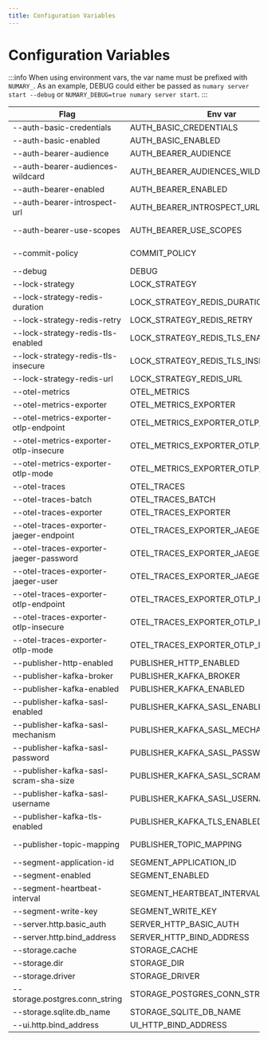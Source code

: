 ```yaml
---
title: Configuration Variables
---
```

# Configuration Variables

:::info
When using environment vars, the var name must be prefixed with `NUMARY_`. As an example, DEBUG could either be passed as `numary server start --debug` or `NUMARY_DEBUG=true numary server start`.
:::

 |Flag                                   |Env var                              |Default value                    |Description                                                                |
 |-                                      |-                                    |-                                |-                                                                          |
 |--auth-basic-credentials               |AUTH_BASIC_CREDENTIALS               |[]                               |HTTP basic auth credentials (<username>:<password>)                        |
 |--auth-basic-enabled                   |AUTH_BASIC_ENABLED                   |false                            |Enable basic auth                                                          |
 |--auth-bearer-audience                 |AUTH_BEARER_AUDIENCE                 |[]                               |Allowed audiences                                                          |
 |--auth-bearer-audiences-wildcard       |AUTH_BEARER_AUDIENCES_WILDCARD       |false                            |Don't check audience                                                       |
 |--auth-bearer-enabled                  |AUTH_BEARER_ENABLED                  |false                            |Enable bearer auth                                                         |
 |--auth-bearer-introspect-url           |AUTH_BEARER_INTROSPECT_URL           |                                 |OAuth2 introspect URL                                                      |
 |--auth-bearer-use-scopes               |AUTH_BEARER_USE_SCOPES               |false                            |Use scopes as defined by rfc https://datatracker.ietf.org/doc/html/rfc8693 |
 |--commit-policy                        |COMMIT_POLICY                        |                                 |Transaction commit policy (default or allow-past-timestamps)               |
 |--debug                                |DEBUG                                |false                            |Debug mode                                                                 |
 |--lock-strategy                        |LOCK_STRATEGY                        |memory                           |Lock strategy (memory, none, redis)                                        |
 |--lock-strategy-redis-duration         |LOCK_STRATEGY_REDIS_DURATION         |1m0s                             |Lock duration                                                              |
 |--lock-strategy-redis-retry            |LOCK_STRATEGY_REDIS_RETRY            |1s                               |Retry lock period                                                          |
 |--lock-strategy-redis-tls-enabled      |LOCK_STRATEGY_REDIS_TLS_ENABLED      |false                            |Use tls on redis                                                           |
 |--lock-strategy-redis-tls-insecure     |LOCK_STRATEGY_REDIS_TLS_INSECURE     |false                            |Whether redis is trusted or not                                            |
 |--lock-strategy-redis-url              |LOCK_STRATEGY_REDIS_URL              |                                 |Redis url when using redis locking strategy                                |
 |--otel-metrics                         |OTEL_METRICS                         |false                            |Enable OpenTelemetry metrics support                                       |
 |--otel-metrics-exporter                |OTEL_METRICS_EXPORTER                |stdout                           |OpenTelemetry metrics exporter                                             |
 |--otel-metrics-exporter-otlp-endpoint  |OTEL_METRICS_EXPORTER_OTLP_ENDPOINT  |                                 |OpenTelemetry metrics grpc endpoint                                        |
 |--otel-metrics-exporter-otlp-insecure  |OTEL_METRICS_EXPORTER_OTLP_INSECURE  |false                            |OpenTelemetry metrics grpc insecure                                        |
 |--otel-metrics-exporter-otlp-mode      |OTEL_METRICS_EXPORTER_OTLP_MODE      |grpc                             |OpenTelemetry metrics OTLP exporter mode (grpc|http)                       |
 |--otel-traces                          |OTEL_TRACES                          |false                            |Enable OpenTelemetry traces support                                        |
 |--otel-traces-batch                    |OTEL_TRACES_BATCH                    |false                            |Use OpenTelemetry batching                                                 |
 |--otel-traces-exporter                 |OTEL_TRACES_EXPORTER                 |stdout                           |OpenTelemetry traces exporter                                              |
 |--otel-traces-exporter-jaeger-endpoint |OTEL_TRACES_EXPORTER_JAEGER_ENDPOINT |                                 |OpenTelemetry traces Jaeger exporter endpoint                              |
 |--otel-traces-exporter-jaeger-password |OTEL_TRACES_EXPORTER_JAEGER_PASSWORD |                                 |OpenTelemetry traces Jaeger exporter password                              |
 |--otel-traces-exporter-jaeger-user     |OTEL_TRACES_EXPORTER_JAEGER_USER     |                                 |OpenTelemetry traces Jaeger exporter user                                  |
 |--otel-traces-exporter-otlp-endpoint   |OTEL_TRACES_EXPORTER_OTLP_ENDPOINT   |                                 |OpenTelemetry traces grpc endpoint                                         |
 |--otel-traces-exporter-otlp-insecure   |OTEL_TRACES_EXPORTER_OTLP_INSECURE   |false                            |OpenTelemetry traces grpc insecure                                         |
 |--otel-traces-exporter-otlp-mode       |OTEL_TRACES_EXPORTER_OTLP_MODE       |grpc                             |OpenTelemetry traces OTLP exporter mode (grpc|http)                        |
 |--publisher-http-enabled               |PUBLISHER_HTTP_ENABLED               |false                            |Sent write event to http endpoint                                          |
 |--publisher-kafka-broker               |PUBLISHER_KAFKA_BROKER               |[]                               |Kafka address is kafka enabled                                             |
 |--publisher-kafka-enabled              |PUBLISHER_KAFKA_ENABLED              |false                            |Publish write events to kafka                                              |
 |--publisher-kafka-sasl-enabled         |PUBLISHER_KAFKA_SASL_ENABLED         |false                            |Enable SASL authentication on kafka publisher                              |
 |--publisher-kafka-sasl-mechanism       |PUBLISHER_KAFKA_SASL_MECHANISM       |                                 |SASL authentication mechanism                                              |
 |--publisher-kafka-sasl-password        |PUBLISHER_KAFKA_SASL_PASSWORD        |                                 |SASL password                                                              |
 |--publisher-kafka-sasl-scram-sha-size  |PUBLISHER_KAFKA_SASL_SCRAM_SHA_SIZE  |512                              |SASL SCRAM SHA size                                                        |
 |--publisher-kafka-sasl-username        |PUBLISHER_KAFKA_SASL_USERNAME        |                                 |SASL username                                                              |
 |--publisher-kafka-tls-enabled          |PUBLISHER_KAFKA_TLS_ENABLED          |false                            |Enable TLS to connect on kafka                                             |
 |--publisher-topic-mapping              |PUBLISHER_TOPIC_MAPPING              |[]                               |Define mapping between internal event types and topics                     |
 |--segment-application-id               |SEGMENT_APPLICATION_ID               |                                 |Segment application id                                                     |
 |--segment-enabled                      |SEGMENT_ENABLED                      |true                             |Is segment enabled                                                         |
 |--segment-heartbeat-interval           |SEGMENT_HEARTBEAT_INTERVAL           |24h0m0s                          |Segment heartbeat interval                                                 |
 |--segment-write-key                    |SEGMENT_WRITE_KEY                    |lAVEcNA5tKkhkQGp2CvTBSsbGqFsbCIF |Segment write key                                                          |
 |--server.http.basic_auth               |SERVER_HTTP_BASIC_AUTH               |                                 |Http basic auth                                                            |
 |--server.http.bind_address             |SERVER_HTTP_BIND_ADDRESS             |localhost:3068                   |API bind address                                                           |
 |--storage.cache                        |STORAGE_CACHE                        |true                             |Storage cache                                                              |
 |--storage.dir                          |STORAGE_DIR                          |/Users/clement/.numary/data      |Storage directory (for sqlite)                                             |
 |--storage.driver                       |STORAGE_DRIVER                       |sqlite                           |Storage driver                                                             |
 |--storage.postgres.conn_string         |STORAGE_POSTGRES_CONN_STRING         |postgresql://localhost/postgres  |Postgre connection string                                                  |
 |--storage.sqlite.db_name               |STORAGE_SQLITE_DB_NAME               |numary                           |SQLite database name                                                       |
 |--ui.http.bind_address                 |UI_HTTP_BIND_ADDRESS                 |localhost:3068                   |UI bind address                                                            |
